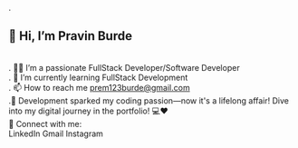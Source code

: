 . <h2>👋 Hi, I’m Pravin Burde</h2><br>
. 👨‍💻 I’m a passionate FullStack Developer/Software Developer<br>
. 🌱 I’m currently learning FullStack Development <br>
. 📫 How to reach me prem123burde@gmail.com <br>
.🚀 Development sparked my coding passion—now it's a lifelong affair! Dive into my digital journey in the portfolio! 💻❤️ <br>
📲 Connect with me: <br>
LinkedIn Gmail Instagram

<!---
pravinburde955/pravinburde955 is a ✨ special ✨ repository because its `README.md` (this file) appears on your GitHub profile.
You can click the Preview link to take a look at your changes.
--->
